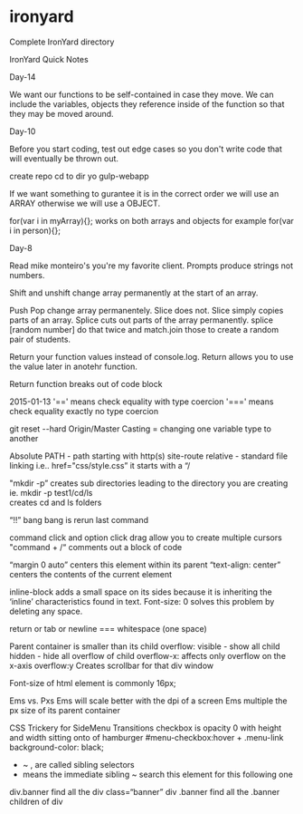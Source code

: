 # ironyard

Complete IronYard directory

IronYard Quick Notes

Day-14

We want our functions to be self-contained in case they move. We can include the variables, objects they reference inside of 
the function so that they may be moved around.

Day-10

Before you start coding, test out edge cases so you don't write code that will eventually be thrown out. 

create repo
cd to dir
yo gulp-webapp

If we want something to gurantee it is in the correct order we will use an ARRAY otherwise we will use a OBJECT.

for(var i in myArray){}; works on both arrays and objects for example for(var i in person){};

Day-8 

Read mike monteiro's you're my favorite client.
Prompts produce strings not numbers.

Shift and unshift change array permanently at the start of an array.

Push Pop change array permanentely. Slice does not. Slice simply copies parts of an array. Splice cuts out parts of the array permanently. 
splice [random number] do that twice and match.join those to create a random pair of students. 

Return your function values instead of console.log. Return allows you to use the value later in anotehr function.

Return function breaks out of code block

2015-01-13
'==' means check equality with type coercion 
'===' means check equality exactly no type coercion

git reset --hard Origin/Master
Casting = changing one variable type to another

Absolute PATH - path starting with http(s) 
site-route relative - standard file linking i.e.. href="css/style.css” it starts with a “/

"mkdir -p” creates sub directories leading to the directory you are creating 
	ie. mkdir -p test1/cd/ls 	
		creates cd and ls folders

“!!” bang bang is rerun last command

command click and option click drag allow you to create multiple cursors 
"command + /“  comments out a block of code

“margin 0 auto” centers this element within its parent 
“text-align: center” centers the contents of the current element

inline-block adds a small space on its sides because it is inheriting the ‘inline’ characteristics found in text. Font-size: 0 solves this problem by deleting any space. 

return or tab or newline === whitespace (one space)

Parent container is smaller than its child
	overflow: 
		visible - show all child 
		hidden - hide all overflow of child
	overflow-x: affects only overflow on the x-axis
	overflow:y
		Creates scrollbar for that div window

Font-size of html element is commonly 16px;

Ems vs. Pxs
	Ems will scale better with the dpi of a screen
	Ems multiple the px size of its parent container


CSS Trickery for SideMenu Transitions 
checkbox is opacity 0 with height and width sitting onto of hamburger
#menu-checkbox:hover + .menu-link
	background-color: black;

+ ~ ,  are called sibling selectors
+ means the immediate sibling 
~ search this element for this following one

div.banner find all the div class=“banner”
div .banner find all the .banner children of div

